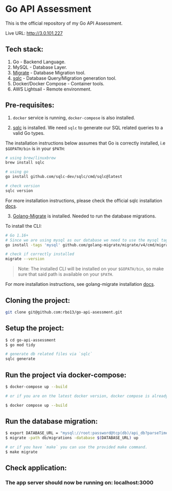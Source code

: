 # Go API Assessment

This is the official repository of my Go API Assessment.

Live URL: http://3.0.101.227

## Tech stack:

1.  Go - Backend Language.
2.  MySQL - Database Layer.
3.  [Migrate](https://github.com/golang-migrate/migrate) - Database Migration tool.
4.  [sqlc](https://sqlc.dev) - Database Query/Migration generation tool.
5.  Docker/Docker Compose - Container tools.
6.  AWS Lightsail - Remote environment.

## Pre-requisites:

1.  `docker` service is running, `docker-compose` is also installed.

2.  [sqlc](https://sqlc.dev) is installed. We need `sqlc` to generate our SQL related queries to a valid Go types.

The installation instructions below assumes that Go is correctly installed, i.e `$GOPATH/bin` is in your `$PATH`:

```bash
# using brew/linuxbrew
brew install sqlc

# using go
go install github.com/sqlc-dev/sqlc/cmd/sqlc@latest

# check version
sqlc version
```

For more installation instructions, please check the official sqlc installation [docs](https://docs.sqlc.dev/en/stable/overview/install.html).

3.  [Golang-Migrate](https://github.com/golang-migrate/migrate) is installed. Needed to run the database migrations.

To install the CLI:

```bash
# Go 1.16+
# Since we are using mysql as our database we need to use the mysql tag.
go install -tags 'mysql' github.com/golang-migrate/migrate/v4/cmd/migrate@latest

# check if correctly installed
migrate --version
```

> Note: The installed CLI will be installed on your `$GOPATH/bin`, so make sure that said path is available on your `$PATH`.

For more installation instructions, see golang-migrate installation [docs](https://github.com/golang-migrate/migrate/tree/master/cmd/migrate).

## Cloning the project:

```bash
git clone git@github.com:rbo13/go-api-asessment.git
```

## Setup the project:

```bash
$ cd go-api-assessment
$ go mod tidy

# generate db related files via `sqlc`
sqlc generate
```

## Run the project via docker-compose:

```bash
$ docker-compose up --build

# or if you are on the latest docker version, docker compose is already available as a docker sub-command.

$ docker compose up --build
```

## Run the database migration:

```bash
$ export DATABASE_URL = "mysql://root:password@tcp(db)/api_db?parseTime=true&loc=Local"
$ migrate -path db/migrations -database $(DATABASE_URL) up

# or if you have `make` you can use the provided make command.
$ make migrate
```

## Check application:

### The app server should now be running on: localhost:3000